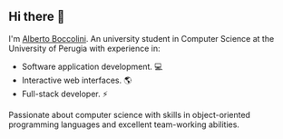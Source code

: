 ## Hi there :milky_way:

I'm [Alberto Boccolini](https://www.instagram.com/alberto.boccolini).
An university student in Computer Science at the University of Perugia with experience in:

- Software application development. :computer:
- Interactive web interfaces. :earth_americas:
- Full-stack developer. :zap:

Passionate about computer science with skills in object-oriented programming languages and excellent team-working abilities.
